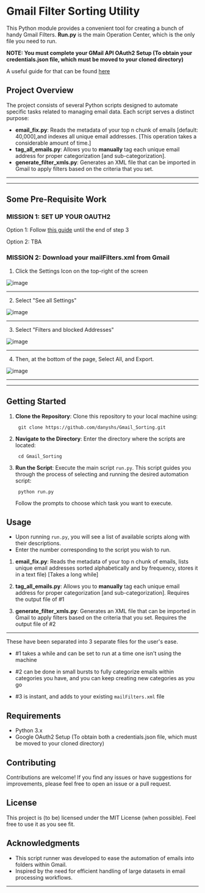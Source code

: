# Gmail Filter Sorting Utility

This Python module provides a convenient tool for creating a bunch of handy Gmail Filters.
**Run.py** is the main Operation Center, which is the only file you need to run.

**NOTE: You must complete your GMail API OAuth2 Setup
(To obtain your credentials.json file, which must be moved to your cloned directory)**

A useful guide for that can be found [here](https://mailtrap.io/blog/send-emails-with-gmail-api/)

## Project Overview

The project consists of several Python scripts designed to automate specific tasks related to managing email data. Each script serves a distinct purpose:

- **email\_fix.py**: Reads the metadata of your top n chunk of emails [default: 40,000],and indexes all unique email addresses. [This operation takes a considerable amount of time.]
- **tag\_all\_emails.py**: Allows you to **manually** tag each unique email address for proper categorization [and sub-categorization].
- **generate\_filter\_xmls.py**: Generates an XML file that can be imported in Gmail to apply filters based on the criteria that you set.

* * *
* * *

## Some Pre-Requisite Work

### MISSION 1: SET UP YOUR OAUTH2

Option 1: Follow [this guide](https://mailtrap.io/blog/send-emails-with-gmail-api/) until the end of step 3

Option 2: TBA

### MISSION 2: **Download your mailFilters.xml from Gmail**

1. Click the Settings Icon on the top-right of the screen

![image](https://github.com/danyshs/Gmail_Sorting/assets/170024365/a30d959c-55d6-43a7-b296-cd55044b4bb5)
* * *

2. Select "See all Settings"

![image](https://github.com/danyshs/Gmail_Sorting/assets/170024365/809a27a7-6909-4219-ad3a-3b79fe35cb99)
* * *

3. Select "Filters and blocked Addresses"

![image](https://github.com/danyshs/Gmail_Sorting/assets/170024365/f60953c5-f11e-4b1b-924f-4d3cfc13d213)
* * *

4. Then, at the bottom of the page, Select All, and Export.

![image](https://github.com/danyshs/Gmail_Sorting/assets/170024365/fdc49755-b6d0-4812-abc7-f48717d07eb1)
* * *
* * *

## Getting Started

1. **Clone the Repository**: Clone this repository to your local machine using:

        git clone https://github.com/danyshs/Gmail_Sorting.git

2. **Navigate to the Directory**: Enter the directory where the scripts are located:

        cd Gmail_Sorting

3. **Run the Script**: Execute the main script `run.py`. This script guides you through the process of selecting and running the desired automation script:

        python run.py

    Follow the prompts to choose which task you want to execute.

## Usage

- Upon running `run.py`, you will see a list of available scripts along with their descriptions.
- Enter the number corresponding to the script you wish to run.

1. **email\_fix.py**: Reads the metadata of your top n chunk of emails, lists unique email addresses sorted alphabetically and by frequency, stores it in a text file) [Takes a long while]

2. **tag\_all\_emails.py**: Allows you to **manually** tag each unique email address for proper categorization [and sub-categorization]. Requires the output file of #1

3. **generate\_filter\_xmls.py**: Generates an XML file that can be imported in Gmail to apply filters based on the criteria that you set. Requires the output file of #2

* * *

These have been separated into 3 separate files for the user's ease.

- #1 takes a while and can be set to run at a time one isn't using the machine

- #2 can be done in small bursts to fully categorize emails within categories you have, and you can keep creating new categories as you go

- #3 is instant, and adds to your existing `mailFilters.xml` file

## Requirements

- Python 3.x
- Google OAuth2 Setup (To obtain both a credentials.json file, which must be moved to your cloned directory)

## Contributing

Contributions are welcome! If you find any issues or have suggestions for improvements, please feel free to open an issue or a pull request.

## License

This project is (to be) licensed under the MIT License (when possible).
Feel free to use it as you see fit.

## Acknowledgments

- This script runner was developed to ease the automation of emails into folders within Gmail.
- Inspired by the need for efficient handling of large datasets in email processing workflows.

* * *
